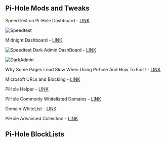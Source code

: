 <h2>Pi-Hole Mods and Tweaks</h2>
<p>SpeedTest on Pi-Hole Dashboard - <a href="https://blog.arevindh.com/2017/07/13/add-speedtest-to-pihole-webui/">LINK</a></p>
<img src="https://github.com/Prowler2/PiHole/blob/master/Images/speedtest.PNG" alt="Speedtest" />
<p>Midnight Dashboard - <a href="https://github.com/jacobbates/pi-hole-midnight">LINK</a></p>
<img src="https://github.com/Prowler2/PiHole/blob/master/Images/midnight.PNG" alt="Speedtest" />
Dark Admin DashBoard - <a href="https://discourse.pi-hole.net/t/dark-admin-dashboard/2569">LINK</a><p>
<img src="https://github.com/Prowler2/PiHole/blob/master/Images/darkadmin.PNG" alt="DarkAdmin" />
<p>Why Some Pages Load Slow When Using Pi-hole And How To Fix It - <a href="https://pi-hole.net/2018/02/02/why-some-pages-load-slow-when-using-pi-hole-and-how-to-fix-it/">LINK</a>
<p>Microsoft URLs and Blocking - <a href="https://docs.microsoft.com/en-us/windows/configuration/manage-windows-endpoints-version-1709">LINK</a><p>
PiHole Helper - <a href="https://github.com/Kevin-De-Koninck/pi-hole-helpers/blob/master/README.md">LINK</a><p>
PiHole Commonly Whitelisted Domains - <a href="https://discourse.pi-hole.net/t/commonly-whitelisted-domains/212">LINK</a><p>
Domain WhiteList - <a href="https://github.com/anudeepND/whitelist">LINK</a></p>
PiHole Advanced Collection - <a href="https://github.com/deathbybandaid/piadvanced">LINK</a><p>

<h2>Pi-Hole BlockLists</h2>



